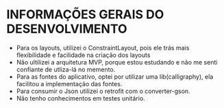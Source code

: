 # INFORMAÇÕES GERAIS DO DESENVOLVIMENTO

- Para os layouts, utilizei o ConstraintLayout, pois ele trás mais flexibilidade e facilidade na criação dos layouts
- Não ultilizei a arquitetura MVP, porque estou estudando e não me senti confiante de utliza-lá no memento.
- Para as fontes do aplicativo, optei por utilizar uma lib(calligraphy), ela facilitou a implementação das fontes.
- Para consumir o Json utilizei o retrofit com o converter-gson.
- Não tenho conhecimentos em testes unitário.
